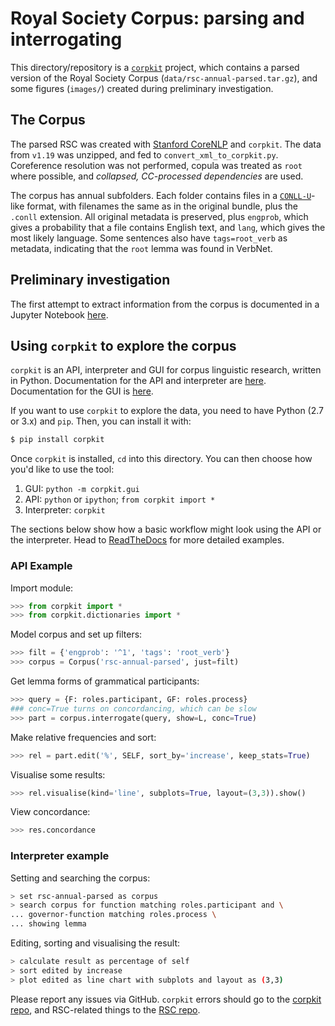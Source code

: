 # Royal Society Corpus: parsing and interrogating

This directory/repository is a [`corpkit`](https://www.github.com/interrogator/corpkit) project, which contains a parsed version of the Royal Society Corpus (`data/rsc-annual-parsed.tar.gz`), and some figures (`images/`) created during preliminary investigation.

## The Corpus

The parsed RSC was created with [Stanford CoreNLP](http://stanfordnlp.github.io/CoreNLP/) and `corpkit`. The data from `v1.19` was unzipped, and fed to `convert_xml_to_corpkit.py`. Coreference resolution was not performed, copula was treated as `root` where possible, and *collapsed, CC-processed dependencies* are used.

The corpus has annual subfolders. Each folder contains files in a [`CONLL-U`](http://universaldependencies.org/format.html)-like format, with filenames the same as in the original bundle, plus the `.conll` extension. All original metadata is preserved, plus `engprob`, which gives a probability that a file contains English text, and `lang`, which gives the most likely language. Some sentences also have `tags=root_verb` as metadata, indicating that the `root` lemma was found in VerbNet.

## Preliminary investigation

The first attempt to extract information from the corpus is documented in a Jupyter Notebook [here](https://github.com/interrogator/rsc/blob/master/notebook.ipynb).

## Using `corpkit` to explore the corpus

`corpkit` is an API, interpreter and GUI for corpus linguistic research, written in Python. Documentation for the API and interpreter are [here](http://corpkit.readthedocs.io). Documentation for the GUI is [here](http://interrogator.github.io/corpkit/).

If you want to use `corpkit` to explore the data, you need to have Python (2.7 or 3.x) and `pip`. Then, you can install it with:

```bash
$ pip install corpkit
```

Once `corpkit` is installed, `cd` into this directory. You can then choose how you'd like to use the tool:

1. GUI: `python -m corpkit.gui`
2. API: `python` or `ipython`; `from corpkit import *`
3. Interpreter: `corpkit`

The sections below show how a basic workflow might look using the API or the interpreter. Head to [ReadTheDocs](http://corpkit.readthedocs.io/en/latest/) for more detailed examples.

### API Example

Import module:

```python
>>> from corpkit import *
>>> from corpkit.dictionaries import *
```

Model corpus and set up filters:

```python
>>> filt = {'engprob': '^1', 'tags': 'root_verb'}
>>> corpus = Corpus('rsc-annual-parsed', just=filt)
```

Get lemma forms of grammatical participants:

```python
>>> query = {F: roles.participant, GF: roles.process}
### conc=True turns on concordancing, which can be slow
>>> part = corpus.interrogate(query, show=L, conc=True)
```

Make relative frequencies and sort: 

```python
>>> rel = part.edit('%', SELF, sort_by='increase', keep_stats=True)
```

Visualise some results:

```python
>>> rel.visualise(kind='line', subplots=True, layout=(3,3)).show()
```

View concordance:

```python
>>> res.concordance
```

### Interpreter example

Setting and searching the corpus:

```bash
> set rsc-annual-parsed as corpus
> search corpus for function matching roles.participant and \
... governor-function matching roles.process \
... showing lemma
```

Editing, sorting and visualising the result:

```bash
> calculate result as percentage of self
> sort edited by increase
> plot edited as line chart with subplots and layout as (3,3)
```

Please report any issues via GitHub. `corpkit` errors should go to the [corpkit repo](https://www.github.com/interrogator/corpkit), and RSC-related things to the [RSC repo](https://www.github.com/interrogator/rsc).
